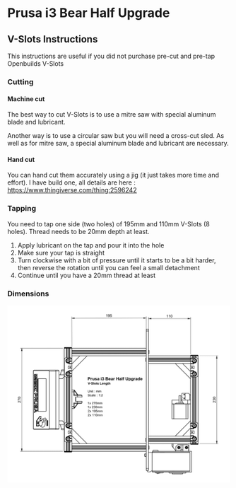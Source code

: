 # Prusa i3 Bear Half Upgrade

## V-Slots Instructions

This instructions are useful if you did not purchase pre-cut and pre-tap Openbuilds V-Slots

### Cutting

#### Machine cut

The best way to cut V-Slots is to use a mitre saw with special aluminum blade and lubricant.

Another way is to use a circular saw but you will need a cross-cut sled. As well as for mitre saw, a special aluminum blade and lubricant are necessary.

#### Hand cut

You can hand cut them accurately using a jig (it just takes more time and effort). I have build one, all details are here : https://www.thingiverse.com/thing:2596242


### Tapping

You need to tap one side (two holes) of 195mm and 110mm V-Slots (8 holes). Thread needs to be 20mm depth at least.

1. Apply lubricant on the tap and pour it into the hole
1. Make sure your tap is straight
1. Turn clockwise with a bit of pressure until it starts to be a bit harder, then reverse the rotation until you can feel a small detachment
1. Continue until you have a 20mm thread at least


### Dimensions

![Prusa i3 Bear Half Upgrade V-Slots Length](/half_upgrade/doc/vslots_length.png)